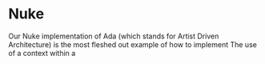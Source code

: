 # Nuke

Our Nuke implementation of Ada (which stands for Artist Driven Architecture) is the most fleshed out example of how to implement
The use of a context within a 
